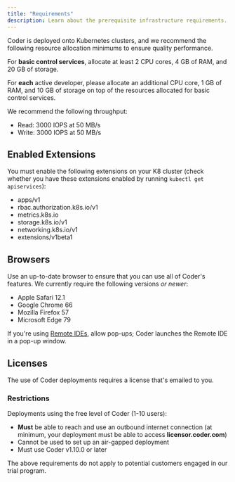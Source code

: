 ```yaml
---
title: "Requirements"
description: Learn about the prerequisite infrastructure requirements. 
---
```


Coder is deployed onto Kubernetes clusters, and we recommend the following
resource allocation minimums to ensure quality performance.

For **basic control services**, allocate at least 2 CPU cores, 4 GB of RAM, and
20 GB of storage.

For **each** active developer, please allocate an additional CPU core, 1 GB of
RAM, and 10 GB of storage on top of the resources allocated for basic control
services.

We recommend the following throughput:

- Read: 3000 IOPS at 50 MB/s
- Write: 3000 IOPS at 50 MB/s

## Enabled Extensions

You must enable the following extensions on your K8 cluster (check whether you
have these extensions enabled by running `kubectl get apiservices`):

- apps/v1
- rbac.authorization.k8s.io/v1
- metrics.k8s.io
- storage.k8s.io/v1
- networking.k8s.io/v1
- extensions/v1beta1

## Browsers

Use an up-to-date browser to ensure that you can use all of Coder's features.
We currently require the following versions *or newer*:

- Apple Safari 12.1
- Google Chrome 66
- Mozilla Firefox 57
- Microsoft Edge 79

If you're using [Remote IDEs](../environments/editors.md), allow pop-ups;
Coder launches the Remote IDE in a pop-up window.

## Licenses

The use of Coder deployments requires a license that's emailed to you.

### Restrictions

Deployments using the free level of Coder (1-10 users):

- **Must** be able to reach and use an outbound internet connection (at minimum,
  your deployment must be able to access **licensor.coder.com**)
- Cannot be used to set up an air-gapped deployment
- Must use Coder v1.10.0 or later

The above requirements do not apply to potential customers engaged in our trial
program.
